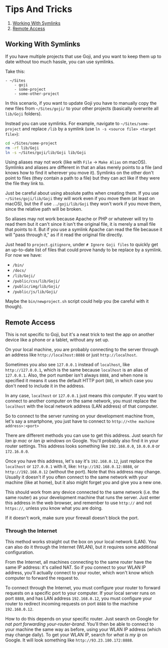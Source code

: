 Tips And Tricks
===============

1. [Working With Symlinks](#working-with-symlinks)
2. [Remote Access](#remote-access)

Working With Symlinks
---------------------

If you have multiple projects that use Goji, and you want to keep them up to date without too
much hassle, you can use symlinks.

Take this:

```
- ~/Sites
    - goji
    - some-project
    - some-other-project
```

In this scenario, if you want to update Goji you have to manually copy the new files from
`~/Sites/goji/` to your other projects (basically overwrite all `lib/Goji` folders).

Instead you can use symlinks. For example, navigate to `~/Sites/some-project` and replace `/lib` by
a symlink (use `ln -s <source file> <target file>`):

```sh
cd ~/Sites/some-project
rm -rf lib/Goji
ln -s ~/Sites/goji/lib/Goji lib/Goji
```

Using aliases may not work (like with `File` &rarr; `Make Alias` on macOS). Symlinks and aliases are
different in that an alias merely points to a file (and knows how to find it wherever you move it).
Symlinks on the other don't point to files (they contain a path to a file) but they can act like if
they were the file they link to.

Just be careful about using absolute paths when creating them. If you use `~/Sites/goji/lib/Goji`
they will work even if you move them (at least on macOS), but the if use `../goji/lib/Goji` they won't
work if you move them, since the relative path will be broken.

So aliases may not work because Apache or PHP or whatever will try to read them but it can't since
it isn't the original file, it is merely a small file that points to it. But if you use a symlink
Apache can read the file because it will "pass through it," as if it read the original file directly.

Just head to `project.gitignore`, under `# Ignore Goji files` to quickly get an up-to-date list of
files that could prove handy to be replace by a symlink. For now we have:

- `/bin/`
- `/docs/`
- `/lib/Goji/`
- `/public/css/lib/Goji/`
- `/public/img/lib/Goji/`
- `/public/js/lib/Goji/`

Maybe the `bin/newproject.sh` script could help you (be careful with it though).

Remote Access
-------------

This is not specific to Goji, but it's a neat trick to test the app on another device
like a phone or a tablet, without any set up.

On your local machine, you are probably connecting to the server through an address
like `http://localhost:8888` or just `http://localhost`.

Sometimes you also see `127.0.0.1` instead of `localhost`, like `http://127.0.0.1`,
which is the same because `localhost` is an alias of `127.0.0.1`. Also, the port number
isn't always `8888`, and when none is specified it means it uses the default HTTP
port (`80`), in which case you don't need to include it in the address.

In any case, `localhost` or `127.0.0.1` just means *this computer*. If you want to
connect to another computer on the same network, you must replace the `localhost`
with the local network address (LAN address) of that computer.

So to connect to the server running on your development machine from, let's say a
smartphone, you just have to connect to `http://<the machine address>:<port>` 

There are different methods you can use to get this address. Just search for *lan ip mac*
or *lan ip windows* on Google. You'll probably also find it in your router settings.
This address looks something like `192.168.0.0`, `10.0.0.0` or `172.16.0.0`.

Once you have this address, let's say it's `192.168.0.12`, just replace the `localhost`
or `127.0.0.1` with it, like: `http://192.168.0.12:8888`, or `http://192.168.0.12`
(without the port). Note that this address may change. Usually it doesn't if you often
connect to the same network with your machine (like at home), but it also might forget
you and give you a new one.

This should work from any device connected to the same network (i.e. the same router) as
your development machine that runs the server. Just enter this address in the web browser,
and remember to use `http://` and not `https://`, unless you know what you are doing.

If it doesn't work, make sure your firewall doesn't block the port.

### Through the Internet

This method works straight out the box on your local network (LAN). You can also do it
through the Internet (WLAN), but it requires some additional configuration.

From the Internet, all machines connecting to the same router have the same IP address:
it's called NAT. So if you connect to your WLAN IP address, you'll actually connect to
your router, which won't know which computer to forward the request to.

To connect through the Internet, you must configure your router to forward requests on
a specific port to your computer. If your local server runs on port `8888`, and has LAN
address `192.168.0.12`, you must configure your router to redirect incoming requests
on port `8888` to the machine `192.168.0.12`.

How to do this depends on your specific router. Just search on Google for *nat port
forwarding your-router-brand*. You'll then be able to connect to your machine the same
way as before, using your WLAN IP address (which may change daily). To get your WLAN IP,
search for *what is my ip* on Google. It will look something like `http://93.23.180.172:8888`. 
